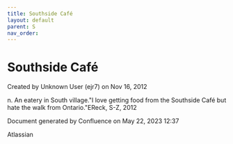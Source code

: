 ```yaml
---
title: Southside Café
layout: default
parent: S
nav_order:
---
```


# Southside Café

Created by  Unknown User (ejr7) on Nov 16, 2012

n. An eatery in South village.&quot;I love getting food from the Southside Café but hate the walk from Ontario.&quot;EReck, S-Z, 2012

Document generated by Confluence on May 22, 2023 12:37

Atlassian
